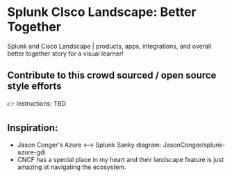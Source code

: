 # Splunk CIsco Landscape: Better Together

Splunk and Cisco Landscape | products, apps, integrations, and overall better together story for a visual learner!


## Contribute to this crowd sourced / open source style efforts

👉 Instructions: TBD







## Inspiration: 
- Jason Conger's Azure <--> Splunk Sanky diagram: JasonConger/splunk-azure-gdi
- CNCF has a special place in my heart and their landscape feature is just amazing at navigating the ecosystem.

